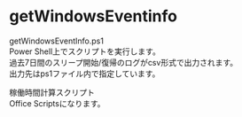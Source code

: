 # getWindowsEventinfo   
getWindowsEventInfo.ps1   
Power Shell上でスクリプトを実行します。   
過去7日間のスリープ開始/復帰のログがcsv形式で出力されます。   
出力先はps1ファイル内で指定しています。
   
   
稼働時間計算スクリプト   
Office Scriptsになります。
